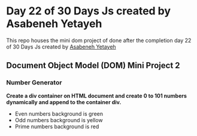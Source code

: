 # Day 22 of 30 Days Js created by Asabeneh Yetayeh
This repo houses the mini dom project of done after the completion day 22 of 30 Days Js created by <a href="https://github.com/Asabeneh/30-Days-Of-JavaScript" target="_blank">Asabeneh Yetayeh</a> 
## Document Object Model (DOM) Mini Project 2
### Number Generator
**Create a div container on HTML document and create 0 to 101 numbers dynamically and append to the container div.** 
   - Even numbers background is green
   - Odd numbers background is yellow
   - Prime numbers background is red